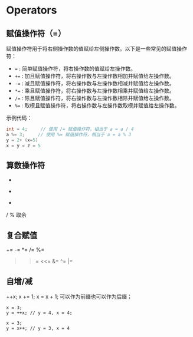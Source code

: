 # Operators
## 赋值操作符（=）
赋值操作符用于将右侧操作数的值赋给左侧操作数。以下是一些常见的赋值操作符：

- `=` : 简单赋值操作符，将右操作数的值赋给左操作数。
- `+=` : 加且赋值操作符，将右操作数与左操作数相加并赋值给左操作数。
- `-=` : 减且赋值操作符，将右操作数与左操作数相减并赋值给左操作数。
- `*=` : 乘且赋值操作符，将右操作数与左操作数相乘并赋值给左操作数。
- `/=` : 除且赋值操作符，将右操作数与左操作数相除并赋值给左操作数。
- `%=` : 取模且赋值操作符，将右操作数与左操作数取模并赋值给左操作数。

示例代码：

```cpp
int = 4;     // 使用 /= 赋值操作符，相当于 a = a / 4
a %= 3;     // 使用 %= 赋值操作符，相当于 a = a % 3
y = 2+ (x=5)
x = y = z = 5
```
## 算数操作符
+
-
*
/
% 取余

## 复合赋值
+=
-=
*=
/=
%=
>>=
<<=
&=
^=
|=
## 自增/减
++x;
x += 1;
x = x + 1;
可以作为前缀也可以作为后缀；

```
x = 3;
y = ++x; // y = 4, x = 4;

x = 3;
y = x++; // y = 3, x = 4
```